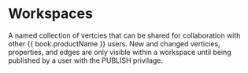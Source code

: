 # Workspaces

A named collection of vertcies that can be shared for collaboration with
other {{ book.productName }} users. New and changed verticies, properties, and edges
are only visible within a workspace until being published by a user with
the PUBLISH privilage.
